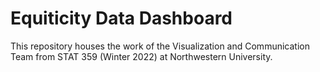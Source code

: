 # Equiticity Data Dashboard
This repository houses the work of the Visualization and Communication Team from STAT 359 (Winter 2022) at Northwestern University.
